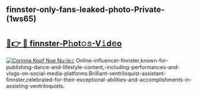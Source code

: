 ## finnster-only-fans​-leaked-photo​-Private-(1ws65)


# <h2><a href="https://mediaupload.pro?title=finnster&ref=git">🔗👉 🔴 finnster-P𝚑ot𝚘𝚜-V𝚒d𝚎o</a></h2>

[![Corinna Kopf Nue Nu𝚍e𝚜](https://i.imgur.com/0qMVB7G.gif)](https://mediaupload.pro?title=finnster&ref=git)
Online-influencer-finnster,known-for-publishing-dance-and-lifestyle-content,-including-performances-and-vlogs-on-social-media-platforms.Brilliant-ventriloquist-assistant-finnster,celebrated-for-their-exceptional-abilities-and-accomplishments-in-assisting-ventriloquists.  